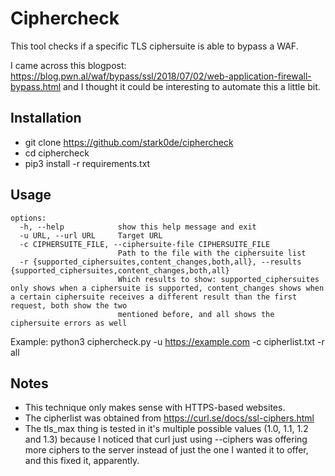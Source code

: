 # Ciphercheck

This tool checks if a specific TLS ciphersuite is able to bypass a WAF.

I came across this blogpost: https://blog.pwn.al/waf/bypass/ssl/2018/07/02/web-application-firewall-bypass.html and I thought it could be interesting to automate this a little bit.

## Installation

- git clone https://github.com/stark0de/ciphercheck
- cd ciphercheck
- pip3 install -r requirements.txt

## Usage
```
options:
  -h, --help            show this help message and exit
  -u URL, --url URL     Target URL
  -c CIPHERSUITE_FILE, --ciphersuite-file CIPHERSUITE_FILE
                        Path to the file with the ciphersuite list
  -r {supported_ciphersuites,content_changes,both,all}, --results {supported_ciphersuites,content_changes,both,all}
                        Which results to show: supported_ciphersuites only shows when a ciphersuite is supported, content_changes shows when a certain ciphersuite receives a different result than the first request, both show the two
                        mentioned before, and all shows the ciphersuite errors as well
```

Example: python3 ciphercheck.py -u https://example.com -c cipherlist.txt -r all

## Notes
- This technique only makes sense with HTTPS-based websites.
- The cipherlist was obtained from https://curl.se/docs/ssl-ciphers.html
- The tls_max thing is tested in it's multiple possible values (1.0, 1.1, 1.2 and 1.3) because I noticed that curl just using --ciphers was offering more ciphers to the server instead of just the one I wanted it to offer, and this fixed it, apparently.
